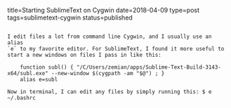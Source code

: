 title=Starting SublimeText on Cygwin
date=2018-04-09
type=post
tags=sublimetext-cygwin
status=published
~~~~~~

I edit files a lot from command line Cygwin, and I usually use an alias
`e` to my favorite editor. For SublimeText, I found it more useful to
start a new windows on files I pass in like this:

    function subl() { "/C/Users/zemian/apps/Sublime-Text-Build-3143-x64/subl.exe" --new-window $(cygpath -am "$@") ; }
    alias e=subl

Now in terminal, I can edit any files by simply running this: $ e
~/.bashrc
